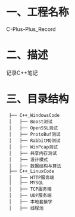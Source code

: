 # 一、工程名称

C-Plus-Plus_Record

# 二、描述

记录C++笔记

# 三、目录结构

```
 ├── C++_WindowsCode
 │   ├── Boost测试
 │   ├── OpenSSL测试
 │   ├── ProtoBuf测试
 │   ├── RabbitMQ测试
 │   ├── WinPcap测试
 │   ├── 共享内存测试
 │   ├── 设计模式
 │   ├── 数据结构与算法
 ├── C++_LinuxCode
 │   ├── HTTP服务端
 │   ├── MYSQL
 │   ├── TCP服务端
 │   ├── UDP服务端
 │   ├── 本地套接字
 │   ├── 线程池
```